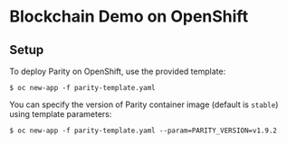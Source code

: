 Blockchain Demo on OpenShift
====


Setup
----
To deploy Parity on OpenShift, use the provided template:

```
$ oc new-app -f parity-template.yaml
```

You can specify the version of Parity container image (default is `stable`) using template parameters:

```
$ oc new-app -f parity-template.yaml --param=PARITY_VERSION=v1.9.2
```